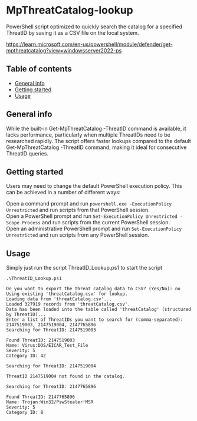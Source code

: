 # MpThreatCatalog-lookup
PowerShell script optimized to quickly search the catalog for a specified ThreatID by saving it as a CSV file on the local system. 

https://learn.microsoft.com/en-us/powershell/module/defender/get-mpthreatcatalog?view=windowsserver2022-ps

## Table of contents
* [General info](#general-info)
* [Getting started](#getting-started)
* [Usage](#usage)

## General info
While the built-in Get-MpThreatCatalog -ThreatID <id> command is available, it lacks performance, particularly when multiple ThreatIDs need to be researched rapidly. The script offers faster lookups compared to the default Get-MpThreatCatalog -ThreatID <id> command, making it ideal for consecutive ThreatID queries.
	
## Getting started
Users may need to change the default PowerShell execution policy. This can be achieved in a number of different ways:<br />

Open a command prompt and run ```powershell.exe -ExecutionPolicy Unrestricted``` and run scripts from that PowerShell session.<br />
Open a PowerShell prompt and run ```Set-ExecutionPolicy Unrestricted -Scope Process``` and run scripts from the current PowerShell session.<br />
Open an administrative PowerShell prompt and run ```Set-ExecutionPolicy Unrestricted``` and run scripts from any PowerShell session.<br />

## Usage
Simply just run the script ThreatID_Lookup.ps1 to start the script
```
.\ThreatID_Lookup.ps1
```
```
Do you want to export the threat catalog data to CSV? (Yes/No): no
Using existing 'threatCatalog.csv' for lookup.
Loading data from 'threatCatalog.csv'...
Loaded 327919 records from 'threatCatalog.csv'.
Data has been loaded into the table called 'threatCatalog' (structured by ThreatID)...
Enter a list of ThreatIDs you want to search for (comma-separated): 2147519003, 2147519004, 2147765896
Searching for ThreatID: 2147519003

Found ThreatID: 2147519003
Name: Virus:DOS/EICAR_Test_File
Severity: 5
Category ID: 42

Searching for ThreatID: 2147519004

ThreatID 2147519004 not found in the catalog.

Searching for ThreatID: 2147765896

Found ThreatID: 2147765896
Name: Trojan:Win32/PswStealer!MSR
Severity: 5
Category ID: 8
```
